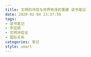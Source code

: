 ```yaml
---
title: 文明的冲突与世界秩序的重建 读书笔记
date: 2020-02-04 23:37:50
tags:
- 读书笔记
- 亨廷顿
- 文明冲突论
- 国际关系
categories: 笔记
style: smart
---
```

